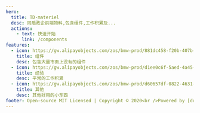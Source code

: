 ```yaml
---
hero:
  title: TD-materiel
  desc: 同盾政企前端物料,包含组件,工作积累及...
  actions:
    - text: 快速开始
      link: /components
features:
  - icon: https://gw.alipayobjects.com/zos/bmw-prod/881dc458-f20b-407b-947a-95104b5ec82b/k79dm8ih_w144_h144.png
    title: 组件
    desc: 包含大量市面上没有的组件
  - icon: https://gw.alipayobjects.com/zos/bmw-prod/d1ee0c6f-5aed-4a45-a507-339a4bfe076c/k7bjsocq_w144_h144.png
    title: 经验
    desc: 平常的工作积累
  - icon: https://gw.alipayobjects.com/zos/bmw-prod/d60657df-0822-4631-9d7c-e7a869c2f21c/k79dmz3q_w126_h126.png
    title: 其他
    desc: 其他好用的小东西
footer: Open-source MIT Licensed | Copyright © 2020<br />Powered by [dumi](https://d.umijs.org)
---
```

